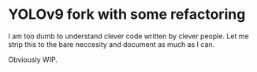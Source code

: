 # YOLOv9 fork with some refactoring

I am too dumb to understand clever code written by clever people.
Let me strip this to the bare neccesity and document as much as I can.

Obviously WIP.
